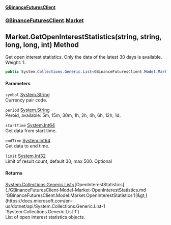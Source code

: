 #### [GBinanceFuturesClient](./index.md 'index')
### [GBinanceFuturesClient](./GBinanceFuturesClient.md 'GBinanceFuturesClient').[Market](./GBinanceFuturesClient-Market.md 'GBinanceFuturesClient.Market')
## Market.GetOpenInterestStatistics(string, string, long, long, int) Method
Get open interest statistics. Only the data of the latest 30 days is available. Weight: 1.  
```csharp
public System.Collections.Generic.List<GBinanceFuturesClient.Model.Market.OpenInterestStatistics> GetOpenInterestStatistics(string symbol, string period, long startTime, long endTime, int limit=30);
```
#### Parameters
<a name='GBinanceFuturesClient-Market-GetOpenInterestStatistics(string_string_long_long_int)-symbol'></a>
`symbol` [System.String](https://docs.microsoft.com/en-us/dotnet/api/System.String 'System.String')  
Currency pair code.  
  
<a name='GBinanceFuturesClient-Market-GetOpenInterestStatistics(string_string_long_long_int)-period'></a>
`period` [System.String](https://docs.microsoft.com/en-us/dotnet/api/System.String 'System.String')  
Peroid, available: 5m, 15m, 30m, 1h, 2h, 4h, 6h, 12h, 1d.  
  
<a name='GBinanceFuturesClient-Market-GetOpenInterestStatistics(string_string_long_long_int)-startTime'></a>
`startTime` [System.Int64](https://docs.microsoft.com/en-us/dotnet/api/System.Int64 'System.Int64')  
Get data from start time.  
  
<a name='GBinanceFuturesClient-Market-GetOpenInterestStatistics(string_string_long_long_int)-endTime'></a>
`endTime` [System.Int64](https://docs.microsoft.com/en-us/dotnet/api/System.Int64 'System.Int64')  
Get data to end time.  
  
<a name='GBinanceFuturesClient-Market-GetOpenInterestStatistics(string_string_long_long_int)-limit'></a>
`limit` [System.Int32](https://docs.microsoft.com/en-us/dotnet/api/System.Int32 'System.Int32')  
Limit of result count, default 30, max 500. Optional  
  
#### Returns
[System.Collections.Generic.List&lt;](https://docs.microsoft.com/en-us/dotnet/api/System.Collections.Generic.List-1 'System.Collections.Generic.List`1')[OpenInterestStatistics](./GBinanceFuturesClient-Model-Market-OpenInterestStatistics.md 'GBinanceFuturesClient.Model.Market.OpenInterestStatistics')[&gt;](https://docs.microsoft.com/en-us/dotnet/api/System.Collections.Generic.List-1 'System.Collections.Generic.List`1')  
List of open interest statistics objects.  
